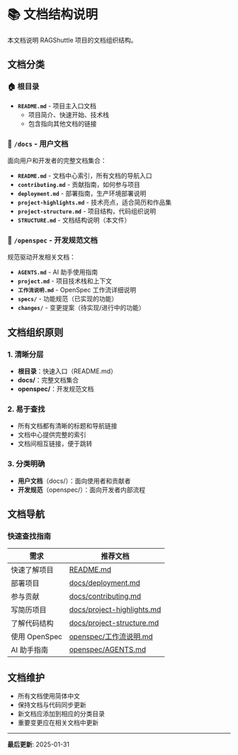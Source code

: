 # 📚 文档结构说明

本文档说明 RAGShuttle 项目的文档组织结构。

## 文档分类

### 🏠 根目录

- **`README.md`** - 项目主入口文档
  - 项目简介、快速开始、技术栈
  - 包含指向其他文档的链接

### 📖 `/docs` - 用户文档

面向用户和开发者的完整文档集合：

- **`README.md`** - 文档中心索引，所有文档的导航入口
- **`contributing.md`** - 贡献指南，如何参与项目
- **`deployment.md`** - 部署指南，生产环境部署说明
- **`project-highlights.md`** - 技术亮点，适合简历和作品集
- **`project-structure.md`** - 项目结构，代码组织说明
- **`STRUCTURE.md`** - 文档结构说明（本文件）

### 🔧 `/openspec` - 开发规范文档

规范驱动开发相关文档：

- **`AGENTS.md`** - AI 助手使用指南
- **`project.md`** - 项目技术栈和上下文
- **`工作流说明.md`** - OpenSpec 工作流详细说明
- **`specs/`** - 功能规范（已实现的功能）
- **`changes/`** - 变更提案（待实现/进行中的功能）

## 文档组织原则

### 1. 清晰分层

- **根目录**：快速入口（README.md）
- **docs/**：完整文档集合
- **openspec/**：开发规范文档

### 2. 易于查找

- 所有文档都有清晰的标题和导航链接
- 文档中心提供完整的索引
- 文档间相互链接，便于跳转

### 3. 分类明确

- **用户文档**（docs/）：面向使用者和贡献者
- **开发规范**（openspec/）：面向开发者内部流程

## 文档导航

### 快速查找指南

| 需求 | 推荐文档 |
|------|---------|
| 快速了解项目 | [README.md](../README.md) |
| 部署项目 | [docs/deployment.md](./deployment.md) |
| 参与贡献 | [docs/contributing.md](./contributing.md) |
| 写简历项目 | [docs/project-highlights.md](./project-highlights.md) |
| 了解代码结构 | [docs/project-structure.md](./project-structure.md) |
| 使用 OpenSpec | [openspec/工作流说明.md](../openspec/工作流说明.md) |
| AI 助手指南 | [openspec/AGENTS.md](../openspec/AGENTS.md) |

## 文档维护

- 所有文档使用简体中文
- 保持文档与代码同步更新
- 新文档应添加到相应的分类目录
- 重要变更应在相关文档中更新

---

**最后更新**: 2025-01-31
